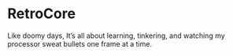 # RetroCore
Like doomy days, It’s all about learning, tinkering, and watching my processor sweat bullets one frame at a time.
